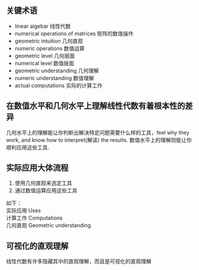 
## 关键术语
- linear algebar 线性代数
- numerical operations of matrices 矩阵的数值操作
- geometric intuition 几何直观
- numeric operations 数值运算
- geometric level 几何层面
- numerical level 数值层面
- geometric understanding 几何理解
- numeric understanding 数值理解
- actual computations 实际的计算工作

## 在数值水平和几何水平上理解线性代数有着根本性的差异
几何水平上的理解能让你判断出解决特定问题需要什么样的工具，feel why they work, and know how to interpret(解读) the results.
数值水平上的理解则能让你顺利应用这些工具.

## 实际应用大体流程
1. 使用几何直观来选定工具
2. 通过数值运算应用这些工具

如下：  
实际应用 Uses  
计算工作 Computations  
几何直观 Geometric understanding


## 可视化的直观理解
线性代数有许多隐藏其中的直观理解，而且是可视化的直观理解